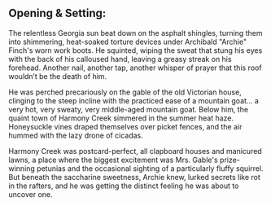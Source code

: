 ## Opening & Setting:

The relentless Georgia sun beat down on the asphalt shingles, turning them into shimmering, heat-soaked torture devices under Archibald "Archie" Finch's worn work boots. He squinted, wiping the sweat that stung his eyes with the back of his calloused hand, leaving a greasy streak on his forehead. Another nail, another tap, another whisper of prayer that this roof wouldn’t be the death of him.

He was perched precariously on the gable of the old Victorian house, clinging to the steep incline with the practiced ease of a mountain goat… a very hot, very sweaty, very middle-aged mountain goat. Below him, the quaint town of Harmony Creek simmered in the summer heat haze. Honeysuckle vines draped themselves over picket fences, and the air hummed with the lazy drone of cicadas. 

Harmony Creek was postcard-perfect, all clapboard houses and manicured lawns, a place where the biggest excitement was Mrs. Gable's prize-winning petunias and the occasional sighting of a particularly fluffy squirrel. But beneath the saccharine sweetness, Archie knew, lurked secrets like rot in the rafters, and he was getting the distinct feeling he was about to uncover one.
